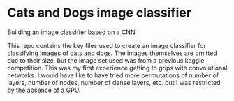 # Cats and Dogs image classifier
Building an image classifier based on a CNN


This repo contains the key files used to create an image classifier for classifying images of cats and dogs. The images themselves are omitted due to their size, but the image set used was from a previous kaggle competition. This was my first experience getting to grips with convolutional networks. I would have like to have tried more permutations of number of layers, number of nodes, number of dense layers, etc. but I was restricted by the absence of a GPU.
